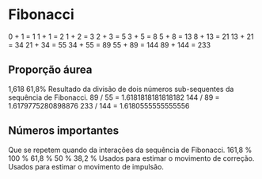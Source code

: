 # Fibonacci
0 + 1 = 1
1 + 1 = 2
1 + 2 = 3
2 + 3 = 5
3 + 5 = 8
5 + 8 = 13
8 + 13 = 21
13 + 21 = 34
21 + 34 = 55 
34 + 55 = 89
55 + 89 = 144
89 + 144 = 233

## Proporção áurea 
1,618
61,8%
Resultado da divisão de dois números sub-sequentes da sequência de Fibonacci.
89 / 55 = 1.6181818181818182
144 / 89 = 1.6179775280898876
233 / 144 = 1.6180555555555556

## Números importantes
Que se repetem quando da interações da sequência de Fibonacci.
161,8 % 
100 %
61,8 %
50 %
38,2 %
Usados para estimar o movimento de correção.
Usados para estimar o movimento de impulsão.


